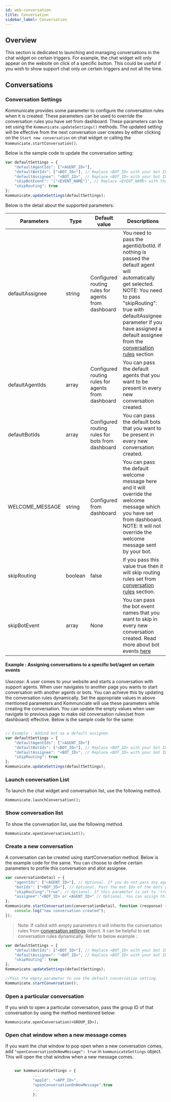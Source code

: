 ```yaml
---
id: web-conversation
title: Conversation
sidebar_label: Conversation
---
```

## Overview
This section is dedicated to launching and managing conversations in the chat widget on certain triggers. For example, the chat widget will only appear on the website on click of a specific button. This could be useful if you wish to show support chat only on certain triggers and not all the time.

## Conversations

### Conversation Settings
Kommunicate provides some parameter to configure the conversation rules when it is created. These parameters can be used to override the conversation rules you have set from dashboard. These parameters can be set using the `Kommunicate.updateSettings()` methods.
The updated setting will be effective from the next conversation user creates by either clicking on the `Start new conversation` on chat widget or calling the `Kommunciate.startConversation()`.  

Below is the sample code to update the conversation setting:

```js
var defaultSettings = {
    "defaultAgentIds": ["<AGENT_ID>"],
    "defaultBotIds": ["<BOT_ID>"], // Replace <BOT_ID> with your bot ID which you can find in bot section of dashboard
    "defaultAssignee": "<BOT_ID>", // Replace <BOT_ID> with your bot ID which you can find in bot section of dashboard
    "skipBotEvent": '["<EVENT_NAME"]', // Replace <EVENT_NAME> with the bot platform event names which you want to skip, read more about bot events [here](bot-configration#bot-events) 
    "skipRouting": true
};
Kommunicate.updateSettings(defaultSettings);  

```

Below is the detail about the supported parameters:  

|Parameters|Type|Default value|Descriptions|
|---	   |---	   |---  |---	    |
|defaultAssignee           | string| Configured routing rules for agents from dashboard| You need to pass the agentId/botId. If nothing is passed the default agent will automatically get selected.  <br> NOTE: You need to pass "skipRouting": true with defaultAssignee parameter if you have assigned a default assignee from the [conversation rules](https://dashboard.kommunicate.io/settings/conversation-rules)  section|
|defaultAgentIds           | array| Configured routing rules for agents from dashboard| You can pass the default agents that you want to be present in every new conversation created.|
|defaultBotIds             | array | Configured routing rules for bots from dashboard| You can pass the default bots that you want to be present in every new conversation created. |
|WELCOME_MESSAGE           | string| Configured from dashboard|You can pass the default welcome message here and it will override the welcome message which you have set from dashboard. <br> NOTE: It will not override the welcome message sent by your bot.|
|skipRouting               | boolean| false | If you pass this value true then it will skip routing rules set from [conversation rules](https://dashboard.kommunicate.io/settings/conversation-rules) section.|
|skipBotEvent              | array| None | You can pass the bot event names that you want to skip in every new conversation created. Read more about bot events [here](bot-configration#bot-events) |

#### Example : Assigning conversations to a specific bot/agent on certain events

*Usecase:*  A user comes to your website and starts a conversation with support agents. When user navigates to another page you wants to start conversation  with another agents or bots. You can achieve this by updating the conversation rules dynamically. 
Set the appropriate values in above mentioned parameters and Kommunciate will use these parameters while creating the conversation. You can update the empty values when user navigate to previous page to make old conversation rules(set from dashboard) effective. 
Below is the sample code for the same:
```javascript

// Example : Addind bot as a default assignee 
var defaultSettings = {
    "defaultAgentIds": ["<AGENT_ID>"]
    "defaultBotIds": ["<BOT_ID>"], // Replace <BOT_ID> with your bot ID which you can find in bot section of dashboard
    "defaultAssignee": "<BOT_ID>", // Replace <BOT_ID> with your bot ID which you can find in bot section of dashboard
    "skipRouting": true
};
Kommunicate.updateSettings(defaultSettings);  

```

### Launch conversation List
To launch the chat widget and conversation list, use the following method.

```
Kommunicate.launchConversation();
```
### Show conversation list
To show the conversation list, use the following method.

```
Kommunicate.openConversationList();
```

### Create a new conversation
A conversation can be created using startConversation method. Below is the example code for the same. You can choose to define certain parameters to profile this conversation and allot assignee.

```javascript
var conversationDetail = {
    "agentIds": ["<AGENT_ID>"], // Optional. If you do not pass any agent ID, the default agent will automatically get selected.
    "botIds": ["<BOT_ID>"], // Optional. Pass the bot IDs of the bots you want to add in this conversation.
    "skipRouting":"true", // Optional. If this parameter is set to 'true', then routing rules will be skipped for this conversation.
    "assignee":"<BOT_ID> or <AGENT_ID>" // Optional. You can assign this conversation to any agent or bot. If you do not pass the ID. the conversation will assigned to the default agent.
};
Kommunicate.startConversation(conversationDetail, function (response) {
    console.log("new conversation created");
});                    
```

>Note: If called with empty parameters it will inherits the conversation rules from [conversation settings](web-conversation#conversation-settings) object. It can be helpful to set conversation rules dynamically. Refer to below example :

```javascript
var defaultSettings = {
    "defaultBotIds": ["<BOT_ID>"], // Replace <BOT_ID> with your bot ID which you can find in bot section of dashboard
    "defaultAssignee": "<BOT_ID>", // Replace <BOT_ID> with your bot ID which you can find in bot section of dashboard
    "skipRouting": true
};
Kommunicate.updateSettings(defaultSettings); 

//Pass the empty parameter to use the default conversation setting.  
Kommunicate.startConversation(); 
```

### Open a particular conversation
If you wish to open a particular conversation, pass the group ID of that conversation by using the method mentioned below:

```
Kommunicate.openConversation(<GROUP_ID>);
```

### Open chat window when a new message comes
If you want the chat window to pop open when a new conversation comes, add `"openConversationOnNewMessage": true` in `kommunicateSettings` object. This will open the chat window when a new message comes.

```javascript

    var kommunicateSettings = {
            ...
            "appId": "<APP_ID>",
            "openConversationOnNewMessage":true
            ...
            };


```
